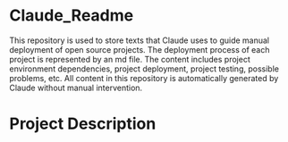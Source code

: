 # Claude_Readme
This repository is used to store texts that Claude uses to guide manual deployment of open source projects. The deployment process of each project is represented by an md file. The content includes project environment dependencies, project deployment, project testing, possible problems, etc. All content in this repository is automatically generated by Claude without manual intervention.
# Project Description

## 

